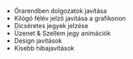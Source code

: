- Órarendben dolgozatok javítása
- Kilógó félév jelző javítása a grafikonon
- Dicséretes jegyek jelzése
- Üzenet & Szellem jegy animációk
- Design javítások
- Kisebb hibajavítások
